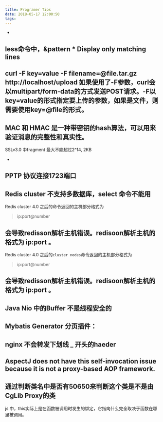 ```yaml
---
title: Programer Tips
date: 2018-05-17 12:00:50
tags:
---
```

- 
less命令中，&pattern \* Display only matching lines
- 
curl -F key=value -F filename=@file.tar.gz http://localhost/upload 如果使用了-F参数，curl会以multipart/form-data的方式发送POST请求。-F以key=value的形式指定要上传的参数，如果是文件，则需要使用key=@file的形式。
- 
MAC 和 HMAC 是一种带密钥的hash算法，可以用来验证消息的完整性和真实性。
- 
SSLv3.0 中fragment 最大不能超过2^14, 2KB
 

- 
PPTP 协议连接1723端口
- 
Redis cluster 不支持多数据库，select 命令不能用
- 
Redis cluster 4.0 之后的命令返回的主机部分格式为
 > ip:port@number 

 会导致redisson解析主机错误。redisoon解析主机的格式为 ip:port 。
- 
Redis cluster 4.0 之后的`cluster nodes`命令返回的主机部分格式为
 > ip:port@number 

 会导致redisson解析主机错误。redisoon解析主机的格式为 ip:port 。
- 
Java Nio 中的Buffer 不是线程安全的
- 
Mybatis Generator 分页插件：<plugin type=org.mybatis.generator.plugins.RowBoundsPlugin></plugin>
- 
nginx 不会转发下划线 _ 开头的haeder
- 
AspectJ does not have this self-invocation issue because it is not a proxy-based AOP framework.
- 
通过判断类名中是否有50650来判断这个类是不是由CgLib Proxy的类
- 
js 中，this实际上是在函数被调用时发生的绑定，它指向什么完全取决于函数在哪里被调用。
